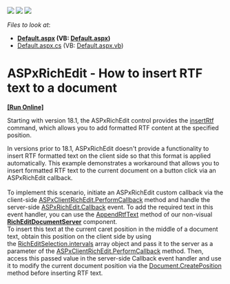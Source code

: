 <!-- default badges list -->
![](https://img.shields.io/endpoint?url=https://codecentral.devexpress.com/api/v1/VersionRange/128545407/16.2.3%2B)
[![](https://img.shields.io/badge/Open_in_DevExpress_Support_Center-FF7200?style=flat-square&logo=DevExpress&logoColor=white)](https://supportcenter.devexpress.com/ticket/details/T532651)
[![](https://img.shields.io/badge/📖_How_to_use_DevExpress_Examples-e9f6fc?style=flat-square)](https://docs.devexpress.com/GeneralInformation/403183)
<!-- default badges end -->
<!-- default file list -->
*Files to look at*:

* **[Default.aspx](./CS/Default.aspx) (VB: [Default.aspx](./VB/Default.aspx))**
* [Default.aspx.cs](./CS/Default.aspx.cs) (VB: [Default.aspx.vb](./VB/Default.aspx.vb))
<!-- default file list end -->
# ASPxRichEdit - How to insert RTF text to a document
<!-- run online -->
**[[Run Online]](https://codecentral.devexpress.com/t532651/)**
<!-- run online end -->

<p>Starting with version 18.1, the ASPxRichEdit control provides the <a href="https://docs.devexpress.com/AspNet/DevExpress.Web.ASPxRichEdit.Scripts.RichEditCommands.insertRtf">insertRtf</a> command, which allows you to add formatted RTF content at the specified position.
</p>
<p>In versions prior to 18.1, ASPxRichEdit doesn't provide a functionality to insert RTF formatted text on the client side so that this format is applied automatically. This example demonstrates a workaround that allows you to insert formatted RTF text to the current document on a button click via an ASPxRichEdit callback.<br><br>To implement this scenario, initiate an ASPxRichEdit custom callback via the client-side <a href="https://documentation.devexpress.com/#AspNet/DevExpressWebASPxRichEditScriptsASPxClientRichEdit_PerformCallbacktopic">ASPxClientRichEdit.PerformCallback</a> method and handle the server-side <a href="https://documentation.devexpress.com/#AspNet/DevExpressWebASPxRichEditASPxRichEdit_Callbacktopic">ASPxRichEdit.Callback</a> event. To add the required text in this event handler, you can use the <a href="https://documentation.devexpress.com/#CoreLibraries/DevExpressXtraRichEditAPINativeSubDocument_AppendRtfTexttopic%28aumT6w%29">AppendRtfText</a> method of our non-visual <a href="https://documentation.devexpress.com/#CoreLibraries/clsDevExpressXtraRichEditRichEditDocumentServertopic"><strong>RichEditDocumentServer</strong></a> component.<br>To insert this text at the current caret position in the middle of a document text, obtain this position on the client side by using the <a href="https://documentation.devexpress.com/#AspNet/DevExpressWebASPxRichEditScriptsRichEditSelection_intervalstopic">RichEditSelection.intervals</a> array object and pass it to the server as a parameter of the <a href="https://documentation.devexpress.com/#AspNet/DevExpressWebASPxRichEditScriptsASPxClientRichEdit_PerformCallbacktopic">ASPxClientRichEdit.PerformCallback</a> method. Then, access this passed value in the server-side Callback event handler and use it to modify the current document position via the <a href="https://documentation.devexpress.com/CoreLibraries/DevExpress.XtraRichEdit.API.Native.SubDocument.CreatePosition.method">Document.CreatePosition</a> method before inserting RTF text.</p>
<br/>
